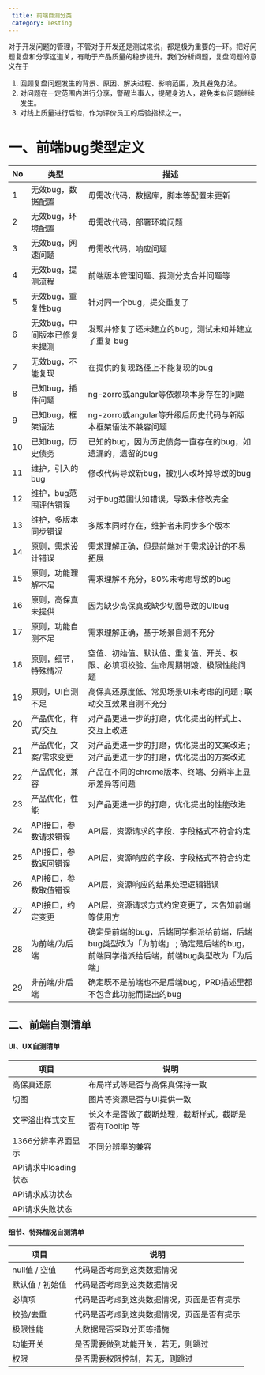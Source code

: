 ```yaml
---
 title: 前端自测分类
 category: Testing
---
```


对于开发问题的管理，不管对于开发还是测试来说，都是极为重要的一环。把好问题复盘和分享这道关，有助于产品质量的稳步提升。我们分析问题，复盘问题的意义在于

1.  回顾复盘问题发生的背景、原因、解决过程、影响范围，及其避免办法。
2.  对问题在一定范围内进行分享，警醒当事人，提醒身边人，避免类似问题继续发生。
3.  对线上质量进行后验，作为评价员工的后验指标之一。

# 一、前端bug类型定义

| No | 类型| 描述 |
| --- | --- | --- |
| 1 | 无效bug，数据配置 | 毋需改代码，数据库，脚本等配置未更新 |
| 2 | 无效bug，环境配置 | 毋需改代码，部署环境问题 |
| 3 | 无效bug，网速问题 | 毋需改代码，响应问题 |
| 4 | 无效bug，提测流程 | 前端版本管理问题、提测分支合并问题等 |
| 5 | 无效bug，重复性bug | 针对同一个bug，提交重复了 |
| 6 | 无效bug，中间版本已修复未提测 | 发现并修复了还未建立的bug，测试未知并建立了重复 bug |
| 7 | 无效bug，不能复现 | 在提供的复现路径上不能复现的bug |
| 8 | 已知bug，插件问题 | ng-zorro或angular等依赖项本身存在的问题 |
| 9 | 已知bug，框架语法 | ng-zorro或angular等升级后历史代码与新版本框架语法不兼容问题 |
| 10 | 已知bug，历史债务 | 已知的bug，因为历史债务一直存在的bug，如遗漏的，遗留的bug |
| 11 | 维护，引入的bug | 修改代码导致新bug，被别人改坏掉导致的bug |
| 12 | 维护，bug范围评估错误 | 对于bug范围认知错误，导致未修改完全 |
| 13 | 维护，多版本同步错误 | 多版本同时存在，维护者未同步多个版本 |
| 14 | 原则，需求设计错误 | 需求理解正确，但是前端对于需求设计的不易拓展 |
| 15 | 原则，功能理解不足 | 需求理解不充分，80%未考虑导致的bug |
| 16 | 原则，高保真未提供 | 因为缺少高保真或缺少切图导致的UIbug |
| 17 | 原则，功能自测不足 | 需求理解正确，基于场景自测不充分 |
| 18 | 原则，细节，特殊情况 | 空值、初始值、默认值、重复值、开关、权限、必填项校验、生命周期销毁、极限性能问题 |
| 19 | 原则，UI自测不足 | 高保真还原度低、常见场景UI未考虑的问题 ; 联动交互效果自测不充分|
| 20 | 产品优化，样式/交互 | 对产品更进一步的打磨，优化提出的样式上、交互上改进 |
| 21 | 产品优化，文案/需求变更 | 对产品更进一步的打磨，优化提出的文案改进 ; 对产品更进一步的打磨，优化提出的方案改进 |
| 22 | 产品优化，兼容 | 产品在不同的chrome版本、终端、分辨率上显示差异等问题 |
| 23 | 产品优化，性能 | 对产品更进一步的打磨，优化提出的性能改进 |
| 24 | API接口，参数请求错误 | API层，资源请求的字段、字段格式不符合约定 |
| 25 | API接口，参数返回错误 | API层，资源响应的字段、字段格式不符合约定 |
| 26 | API接口，参数取值错误 | API层，资源响应的结果处理逻辑错误 |
| 27 | API接口，约定变更 | API层，资源请求方式约定变更了，未告知前端等使用方 |
| 28 | 为前端/为后端 | 确定是前端的bug，后端同学指派给前端，后端bug类型改为「为前端」 ; 确定是后端的bug，前端同学指派给后端，前端bug类型改为「为后端」 |
| 29 | 非前端/非后端 | 确定既不是前端也不是后端bug，PRD描述里都不包含此功能而提出的bug |

## 二、前端自测清单

#### UI、UX自测清单
| 项目 | 说明|
| --- | --- |
| 高保真还原 | 布局样式等是否与高保真保持一致 |
| 切图 | 图片等资源是否与UI提供一致 |
| 文字溢出样式交互 | 长文本是否做了截断处理，截断样式，截断是否有Tooltip 等 |
| 1366分辨率界面显示 | 不同分辨率的兼容 |
| API请求中loading 状态 |  |
| API请求成功状态 |  |
| API请求失败状态 |  |



#### 细节、特殊情况自测清单
| 项目 | 说明|
| --- | --- |
| null值 / 空值  | 代码是否考虑到这类数据情况 |
| 默认值 / 初始值 | 代码是否考虑到这类数据情况 |
| 必填项 | 代码是否考虑到这类数据情况，页面是否有提示 |
| 校验/去重 | 代码是否考虑到这类数据情况，页面是否有提示 |
| 极限性能 | 大数据是否采取分页等措施 |
| 功能开关 | 是否需要做到功能开关，若无，则跳过 |
| 权限 | 是否需要权限控制，若无，则跳过 |